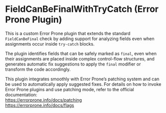 # FieldCanBeFinalWithTryCatch (Error Prone Plugin)

This is a custom Error Prone plugin that extends the standard `FieldCanBeFinal` check by adding support for analyzing fields even when assignments occur inside `try-catch` blocks.

The plugin identifies fields that can be safely marked as `final`, even when their assignments are placed inside complex control-flow structures, and generates automatic fix suggestions to apply the `final` modifier or transform the code accordingly.

This plugin integrates smoothly with Error Prone’s patching system and can be used to automatically apply suggested fixes. For details on how to invoke Error Prone plugins and use patching mode, refer to the official documentation:  
https://errorprone.info/docs/patching  
https://errorprone.info/docs/flags